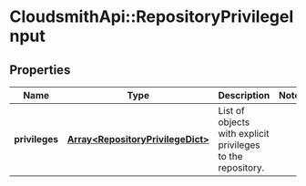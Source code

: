 # CloudsmithApi::RepositoryPrivilegeInput

## Properties
Name | Type | Description | Notes
------------ | ------------- | ------------- | -------------
**privileges** | [**Array&lt;RepositoryPrivilegeDict&gt;**](RepositoryPrivilegeDict.md) | List of objects with explicit privileges to the repository. | 


